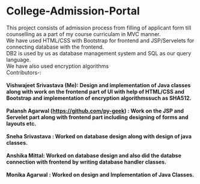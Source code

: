 # College-Admission-Portal
This project consists of admission process from filling of applicant form till counselling as a part of my course curriculam in MVC manner. <br />
We have used HTML/CSS with Bootstrap for frontend and JSP/Servelets for connecting database with the frontend.<br />
DB2 is used by us as database management system and SQL as our query language.<br />
We have also used encryption algorithms<br /> 
Contributors-:<br /><br />
<b>Vishwajeet Srivastava <b/>(Me): Design and implementation of Java classes along with work on the frontend part of UI with help of HTML/CSS and Bootstrap and implementation of encryption algorithmssuch as SHA512.<br /><br />
<b>Palansh Agarwal<b/> (https://github.com/py-geek) : Work on the JSP and Servelet part along with frontend part including designing of forms and layouts etc.<br /><br />
<b>Sneha Srivastava<b/> : Worked on database design along with design of java classes.<br /><br />
<b>Anshika Mittal<b/>: Worked on database design and also did the databse connection with frontend by writing database handler classes.<br /><br />
<b>Monika Agarwal<b/> : Worked on design and Implementation of Java Classes. <br /><br />


